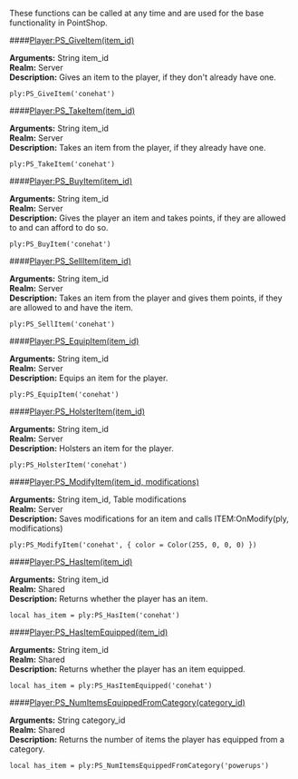 <p class="lead">These functions can be called at any time and are used for the base functionality in PointShop.</p>

####<a href="#give-item" name="give-item">Player:PS_GiveItem(item\_id)</a>

**Arguments:** <span class="type">String</span> item_id  
**Realm:** <span class="server">Server</span>  
**Description:** Gives an item to the player, if they don't already have one.

    ply:PS_GiveItem('conehat')

####<a href="#take-item" name="take-item">Player:PS_TakeItem(item\_id)</a>

**Arguments:** <span class="type">String</span> item_id  
**Realm:** <span class="server">Server</span>  
**Description:** Takes an item from the player, if they already have one.

    ply:PS_TakeItem('conehat')

####<a href="#buy-item" name="buy-item">Player:PS_BuyItem(item\_id)</a>

**Arguments:** <span class="type">String</span> item_id  
**Realm:** <span class="server">Server</span>  
**Description:** Gives the player an item and takes points, if they are allowed to and can afford to do so.

    ply:PS_BuyItem('conehat')

####<a href="#sell-item" name="sell-item">Player:PS_SellItem(item\_id)</a>

**Arguments:** <span class="type">String</span> item_id  
**Realm:** <span class="server">Server</span>  
**Description:** Takes an item from the player and gives them points, if they are allowed to and have the item.

    ply:PS_SellItem('conehat')

####<a href="#equip-item" name="equip-item">Player:PS_EquipItem(item\_id)</a>

**Arguments:** <span class="type">String</span> item_id  
**Realm:** <span class="server">Server</span>  
**Description:** Equips an item for the player.

    ply:PS_EquipItem('conehat')

####<a href="#holster-item" name="holster-item">Player:PS_HolsterItem(item\_id)</a>

**Arguments:** <span class="type">String</span> item_id  
**Realm:** <span class="server">Server</span>  
**Description:** Holsters an item for the player.

    ply:PS_HolsterItem('conehat')

####<a href="#modify-item" name="modify-item">Player:PS_ModifyItem(item\_id, modifications)</a>

**Arguments:** <span class="type">String</span> item_id, <span class="type">Table</span> modifications  
**Realm:** <span class="server">Server</span>  
**Description:** Saves modifications for an item and calls ITEM:OnModify(ply, modifications)

    ply:PS_ModifyItem('conehat', { color = Color(255, 0, 0, 0) })

####<a href="#has-item" name="has-item">Player:PS_HasItem(item\_id)</a>

**Arguments:** <span class="type">String</span> item_id  
**Realm:** <span class="shared">Shared</span>  
**Description:** Returns whether the player has an item.

    local has_item = ply:PS_HasItem('conehat')

####<a href="#has-item-equipped" name="has-item-equipped">Player:PS_HasItemEquipped(item\_id)</a>

**Arguments:** <span class="type">String</span> item_id  
**Realm:** <span class="shared">Shared</span>  
**Description:** Returns whether the player has an item equipped.

    local has_item = ply:PS_HasItemEquipped('conehat')

####<a href="#num-items-equipped-from-category" name="num-items-equipped-from-category">Player:PS_NumItemsEquippedFromCategory(category\_id)</a>

**Arguments:** <span class="type">String</span> category_id  
**Realm:** <span class="shared">Shared</span>  
**Description:** Returns the number of items the player has equipped from a category.

    local has_item = ply:PS_NumItemsEquippedFromCategory('powerups')
